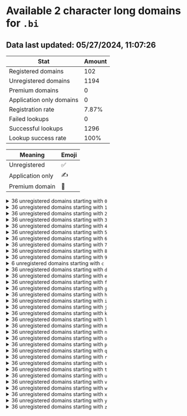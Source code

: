# Available 2 character long domains for `.bi`

## Data last updated: 05/27/2024, 11:07:26

|Stat|Amount|
|--|--|
|Registered domains|102|
|Unregistered domains|1194|
|Premium domains|0|
|Application only domains|0|
|Registration rate|7.87%|
|Failed lookups|0|
|Successful lookups|1296|
|Lookup success rate|100%|


|Meaning|Emoji|
|--|--|
|Unregistered|:white_check_mark:|
|Application only|:writing_hand:|
|Premium domain|:gem:|

<details>
<summary>36 unregistered domains starting with <bold><code>0</code></bold></summary>

|Type|Domain|
|--|--|
|:white_check_mark:|`00.bi`|
|:white_check_mark:|`01.bi`|
|:white_check_mark:|`02.bi`|
|:white_check_mark:|`03.bi`|
|:white_check_mark:|`04.bi`|
|:white_check_mark:|`05.bi`|
|:white_check_mark:|`06.bi`|
|:white_check_mark:|`07.bi`|
|:white_check_mark:|`08.bi`|
|:white_check_mark:|`09.bi`|
|:white_check_mark:|`0a.bi`|
|:white_check_mark:|`0b.bi`|
|:white_check_mark:|`0c.bi`|
|:white_check_mark:|`0d.bi`|
|:white_check_mark:|`0e.bi`|
|:white_check_mark:|`0f.bi`|
|:white_check_mark:|`0g.bi`|
|:white_check_mark:|`0h.bi`|
|:white_check_mark:|`0i.bi`|
|:white_check_mark:|`0j.bi`|
|:white_check_mark:|`0k.bi`|
|:white_check_mark:|`0l.bi`|
|:white_check_mark:|`0m.bi`|
|:white_check_mark:|`0n.bi`|
|:white_check_mark:|`0o.bi`|
|:white_check_mark:|`0p.bi`|
|:white_check_mark:|`0q.bi`|
|:white_check_mark:|`0r.bi`|
|:white_check_mark:|`0s.bi`|
|:white_check_mark:|`0t.bi`|
|:white_check_mark:|`0u.bi`|
|:white_check_mark:|`0v.bi`|
|:white_check_mark:|`0w.bi`|
|:white_check_mark:|`0x.bi`|
|:white_check_mark:|`0y.bi`|
|:white_check_mark:|`0z.bi`|
</details>
<details>
<summary>36 unregistered domains starting with <bold><code>1</code></bold></summary>

|Type|Domain|
|--|--|
|:white_check_mark:|`10.bi`|
|:white_check_mark:|`11.bi`|
|:white_check_mark:|`12.bi`|
|:white_check_mark:|`13.bi`|
|:white_check_mark:|`14.bi`|
|:white_check_mark:|`15.bi`|
|:white_check_mark:|`16.bi`|
|:white_check_mark:|`17.bi`|
|:white_check_mark:|`18.bi`|
|:white_check_mark:|`19.bi`|
|:white_check_mark:|`1a.bi`|
|:white_check_mark:|`1b.bi`|
|:white_check_mark:|`1c.bi`|
|:white_check_mark:|`1d.bi`|
|:white_check_mark:|`1e.bi`|
|:white_check_mark:|`1f.bi`|
|:white_check_mark:|`1g.bi`|
|:white_check_mark:|`1h.bi`|
|:white_check_mark:|`1i.bi`|
|:white_check_mark:|`1j.bi`|
|:white_check_mark:|`1k.bi`|
|:white_check_mark:|`1l.bi`|
|:white_check_mark:|`1m.bi`|
|:white_check_mark:|`1n.bi`|
|:white_check_mark:|`1o.bi`|
|:white_check_mark:|`1p.bi`|
|:white_check_mark:|`1q.bi`|
|:white_check_mark:|`1r.bi`|
|:white_check_mark:|`1s.bi`|
|:white_check_mark:|`1t.bi`|
|:white_check_mark:|`1u.bi`|
|:white_check_mark:|`1v.bi`|
|:white_check_mark:|`1w.bi`|
|:white_check_mark:|`1x.bi`|
|:white_check_mark:|`1y.bi`|
|:white_check_mark:|`1z.bi`|
</details>
<details>
<summary>36 unregistered domains starting with <bold><code>2</code></bold></summary>

|Type|Domain|
|--|--|
|:white_check_mark:|`20.bi`|
|:white_check_mark:|`21.bi`|
|:white_check_mark:|`22.bi`|
|:white_check_mark:|`23.bi`|
|:white_check_mark:|`24.bi`|
|:white_check_mark:|`25.bi`|
|:white_check_mark:|`26.bi`|
|:white_check_mark:|`27.bi`|
|:white_check_mark:|`28.bi`|
|:white_check_mark:|`29.bi`|
|:white_check_mark:|`2a.bi`|
|:white_check_mark:|`2b.bi`|
|:white_check_mark:|`2c.bi`|
|:white_check_mark:|`2d.bi`|
|:white_check_mark:|`2e.bi`|
|:white_check_mark:|`2f.bi`|
|:white_check_mark:|`2g.bi`|
|:white_check_mark:|`2h.bi`|
|:white_check_mark:|`2i.bi`|
|:white_check_mark:|`2j.bi`|
|:white_check_mark:|`2k.bi`|
|:white_check_mark:|`2l.bi`|
|:white_check_mark:|`2m.bi`|
|:white_check_mark:|`2n.bi`|
|:white_check_mark:|`2o.bi`|
|:white_check_mark:|`2p.bi`|
|:white_check_mark:|`2q.bi`|
|:white_check_mark:|`2r.bi`|
|:white_check_mark:|`2s.bi`|
|:white_check_mark:|`2t.bi`|
|:white_check_mark:|`2u.bi`|
|:white_check_mark:|`2v.bi`|
|:white_check_mark:|`2w.bi`|
|:white_check_mark:|`2x.bi`|
|:white_check_mark:|`2y.bi`|
|:white_check_mark:|`2z.bi`|
</details>
<details>
<summary>36 unregistered domains starting with <bold><code>3</code></bold></summary>

|Type|Domain|
|--|--|
|:white_check_mark:|`30.bi`|
|:white_check_mark:|`31.bi`|
|:white_check_mark:|`32.bi`|
|:white_check_mark:|`33.bi`|
|:white_check_mark:|`34.bi`|
|:white_check_mark:|`35.bi`|
|:white_check_mark:|`36.bi`|
|:white_check_mark:|`37.bi`|
|:white_check_mark:|`38.bi`|
|:white_check_mark:|`39.bi`|
|:white_check_mark:|`3a.bi`|
|:white_check_mark:|`3b.bi`|
|:white_check_mark:|`3c.bi`|
|:white_check_mark:|`3d.bi`|
|:white_check_mark:|`3e.bi`|
|:white_check_mark:|`3f.bi`|
|:white_check_mark:|`3g.bi`|
|:white_check_mark:|`3h.bi`|
|:white_check_mark:|`3i.bi`|
|:white_check_mark:|`3j.bi`|
|:white_check_mark:|`3k.bi`|
|:white_check_mark:|`3l.bi`|
|:white_check_mark:|`3m.bi`|
|:white_check_mark:|`3n.bi`|
|:white_check_mark:|`3o.bi`|
|:white_check_mark:|`3p.bi`|
|:white_check_mark:|`3q.bi`|
|:white_check_mark:|`3r.bi`|
|:white_check_mark:|`3s.bi`|
|:white_check_mark:|`3t.bi`|
|:white_check_mark:|`3u.bi`|
|:white_check_mark:|`3v.bi`|
|:white_check_mark:|`3w.bi`|
|:white_check_mark:|`3x.bi`|
|:white_check_mark:|`3y.bi`|
|:white_check_mark:|`3z.bi`|
</details>
<details>
<summary>36 unregistered domains starting with <bold><code>4</code></bold></summary>

|Type|Domain|
|--|--|
|:white_check_mark:|`40.bi`|
|:white_check_mark:|`41.bi`|
|:white_check_mark:|`42.bi`|
|:white_check_mark:|`43.bi`|
|:white_check_mark:|`44.bi`|
|:white_check_mark:|`45.bi`|
|:white_check_mark:|`46.bi`|
|:white_check_mark:|`47.bi`|
|:white_check_mark:|`48.bi`|
|:white_check_mark:|`49.bi`|
|:white_check_mark:|`4a.bi`|
|:white_check_mark:|`4b.bi`|
|:white_check_mark:|`4c.bi`|
|:white_check_mark:|`4d.bi`|
|:white_check_mark:|`4e.bi`|
|:white_check_mark:|`4f.bi`|
|:white_check_mark:|`4g.bi`|
|:white_check_mark:|`4h.bi`|
|:white_check_mark:|`4i.bi`|
|:white_check_mark:|`4j.bi`|
|:white_check_mark:|`4k.bi`|
|:white_check_mark:|`4l.bi`|
|:white_check_mark:|`4m.bi`|
|:white_check_mark:|`4n.bi`|
|:white_check_mark:|`4o.bi`|
|:white_check_mark:|`4p.bi`|
|:white_check_mark:|`4q.bi`|
|:white_check_mark:|`4r.bi`|
|:white_check_mark:|`4s.bi`|
|:white_check_mark:|`4t.bi`|
|:white_check_mark:|`4u.bi`|
|:white_check_mark:|`4v.bi`|
|:white_check_mark:|`4w.bi`|
|:white_check_mark:|`4x.bi`|
|:white_check_mark:|`4y.bi`|
|:white_check_mark:|`4z.bi`|
</details>
<details>
<summary>36 unregistered domains starting with <bold><code>5</code></bold></summary>

|Type|Domain|
|--|--|
|:white_check_mark:|`50.bi`|
|:white_check_mark:|`51.bi`|
|:white_check_mark:|`52.bi`|
|:white_check_mark:|`53.bi`|
|:white_check_mark:|`54.bi`|
|:white_check_mark:|`55.bi`|
|:white_check_mark:|`56.bi`|
|:white_check_mark:|`57.bi`|
|:white_check_mark:|`58.bi`|
|:white_check_mark:|`59.bi`|
|:white_check_mark:|`5a.bi`|
|:white_check_mark:|`5b.bi`|
|:white_check_mark:|`5c.bi`|
|:white_check_mark:|`5d.bi`|
|:white_check_mark:|`5e.bi`|
|:white_check_mark:|`5f.bi`|
|:white_check_mark:|`5g.bi`|
|:white_check_mark:|`5h.bi`|
|:white_check_mark:|`5i.bi`|
|:white_check_mark:|`5j.bi`|
|:white_check_mark:|`5k.bi`|
|:white_check_mark:|`5l.bi`|
|:white_check_mark:|`5m.bi`|
|:white_check_mark:|`5n.bi`|
|:white_check_mark:|`5o.bi`|
|:white_check_mark:|`5p.bi`|
|:white_check_mark:|`5q.bi`|
|:white_check_mark:|`5r.bi`|
|:white_check_mark:|`5s.bi`|
|:white_check_mark:|`5t.bi`|
|:white_check_mark:|`5u.bi`|
|:white_check_mark:|`5v.bi`|
|:white_check_mark:|`5w.bi`|
|:white_check_mark:|`5x.bi`|
|:white_check_mark:|`5y.bi`|
|:white_check_mark:|`5z.bi`|
</details>
<details>
<summary>36 unregistered domains starting with <bold><code>6</code></bold></summary>

|Type|Domain|
|--|--|
|:white_check_mark:|`60.bi`|
|:white_check_mark:|`61.bi`|
|:white_check_mark:|`62.bi`|
|:white_check_mark:|`63.bi`|
|:white_check_mark:|`64.bi`|
|:white_check_mark:|`65.bi`|
|:white_check_mark:|`66.bi`|
|:white_check_mark:|`67.bi`|
|:white_check_mark:|`68.bi`|
|:white_check_mark:|`69.bi`|
|:white_check_mark:|`6a.bi`|
|:white_check_mark:|`6b.bi`|
|:white_check_mark:|`6c.bi`|
|:white_check_mark:|`6d.bi`|
|:white_check_mark:|`6e.bi`|
|:white_check_mark:|`6f.bi`|
|:white_check_mark:|`6g.bi`|
|:white_check_mark:|`6h.bi`|
|:white_check_mark:|`6i.bi`|
|:white_check_mark:|`6j.bi`|
|:white_check_mark:|`6k.bi`|
|:white_check_mark:|`6l.bi`|
|:white_check_mark:|`6m.bi`|
|:white_check_mark:|`6n.bi`|
|:white_check_mark:|`6o.bi`|
|:white_check_mark:|`6p.bi`|
|:white_check_mark:|`6q.bi`|
|:white_check_mark:|`6r.bi`|
|:white_check_mark:|`6s.bi`|
|:white_check_mark:|`6t.bi`|
|:white_check_mark:|`6u.bi`|
|:white_check_mark:|`6v.bi`|
|:white_check_mark:|`6w.bi`|
|:white_check_mark:|`6x.bi`|
|:white_check_mark:|`6y.bi`|
|:white_check_mark:|`6z.bi`|
</details>
<details>
<summary>36 unregistered domains starting with <bold><code>7</code></bold></summary>

|Type|Domain|
|--|--|
|:white_check_mark:|`70.bi`|
|:white_check_mark:|`71.bi`|
|:white_check_mark:|`72.bi`|
|:white_check_mark:|`73.bi`|
|:white_check_mark:|`74.bi`|
|:white_check_mark:|`75.bi`|
|:white_check_mark:|`76.bi`|
|:white_check_mark:|`77.bi`|
|:white_check_mark:|`78.bi`|
|:white_check_mark:|`79.bi`|
|:white_check_mark:|`7a.bi`|
|:white_check_mark:|`7b.bi`|
|:white_check_mark:|`7c.bi`|
|:white_check_mark:|`7d.bi`|
|:white_check_mark:|`7e.bi`|
|:white_check_mark:|`7f.bi`|
|:white_check_mark:|`7g.bi`|
|:white_check_mark:|`7h.bi`|
|:white_check_mark:|`7i.bi`|
|:white_check_mark:|`7j.bi`|
|:white_check_mark:|`7k.bi`|
|:white_check_mark:|`7l.bi`|
|:white_check_mark:|`7m.bi`|
|:white_check_mark:|`7n.bi`|
|:white_check_mark:|`7o.bi`|
|:white_check_mark:|`7p.bi`|
|:white_check_mark:|`7q.bi`|
|:white_check_mark:|`7r.bi`|
|:white_check_mark:|`7s.bi`|
|:white_check_mark:|`7t.bi`|
|:white_check_mark:|`7u.bi`|
|:white_check_mark:|`7v.bi`|
|:white_check_mark:|`7w.bi`|
|:white_check_mark:|`7x.bi`|
|:white_check_mark:|`7y.bi`|
|:white_check_mark:|`7z.bi`|
</details>
<details>
<summary>36 unregistered domains starting with <bold><code>8</code></bold></summary>

|Type|Domain|
|--|--|
|:white_check_mark:|`80.bi`|
|:white_check_mark:|`81.bi`|
|:white_check_mark:|`82.bi`|
|:white_check_mark:|`83.bi`|
|:white_check_mark:|`84.bi`|
|:white_check_mark:|`85.bi`|
|:white_check_mark:|`86.bi`|
|:white_check_mark:|`87.bi`|
|:white_check_mark:|`88.bi`|
|:white_check_mark:|`89.bi`|
|:white_check_mark:|`8a.bi`|
|:white_check_mark:|`8b.bi`|
|:white_check_mark:|`8c.bi`|
|:white_check_mark:|`8d.bi`|
|:white_check_mark:|`8e.bi`|
|:white_check_mark:|`8f.bi`|
|:white_check_mark:|`8g.bi`|
|:white_check_mark:|`8h.bi`|
|:white_check_mark:|`8i.bi`|
|:white_check_mark:|`8j.bi`|
|:white_check_mark:|`8k.bi`|
|:white_check_mark:|`8l.bi`|
|:white_check_mark:|`8m.bi`|
|:white_check_mark:|`8n.bi`|
|:white_check_mark:|`8o.bi`|
|:white_check_mark:|`8p.bi`|
|:white_check_mark:|`8q.bi`|
|:white_check_mark:|`8r.bi`|
|:white_check_mark:|`8s.bi`|
|:white_check_mark:|`8t.bi`|
|:white_check_mark:|`8u.bi`|
|:white_check_mark:|`8v.bi`|
|:white_check_mark:|`8w.bi`|
|:white_check_mark:|`8x.bi`|
|:white_check_mark:|`8y.bi`|
|:white_check_mark:|`8z.bi`|
</details>
<details>
<summary>36 unregistered domains starting with <bold><code>9</code></bold></summary>

|Type|Domain|
|--|--|
|:white_check_mark:|`90.bi`|
|:white_check_mark:|`91.bi`|
|:white_check_mark:|`92.bi`|
|:white_check_mark:|`93.bi`|
|:white_check_mark:|`94.bi`|
|:white_check_mark:|`95.bi`|
|:white_check_mark:|`96.bi`|
|:white_check_mark:|`97.bi`|
|:white_check_mark:|`98.bi`|
|:white_check_mark:|`99.bi`|
|:white_check_mark:|`9a.bi`|
|:white_check_mark:|`9b.bi`|
|:white_check_mark:|`9c.bi`|
|:white_check_mark:|`9d.bi`|
|:white_check_mark:|`9e.bi`|
|:white_check_mark:|`9f.bi`|
|:white_check_mark:|`9g.bi`|
|:white_check_mark:|`9h.bi`|
|:white_check_mark:|`9i.bi`|
|:white_check_mark:|`9j.bi`|
|:white_check_mark:|`9k.bi`|
|:white_check_mark:|`9l.bi`|
|:white_check_mark:|`9m.bi`|
|:white_check_mark:|`9n.bi`|
|:white_check_mark:|`9o.bi`|
|:white_check_mark:|`9p.bi`|
|:white_check_mark:|`9q.bi`|
|:white_check_mark:|`9r.bi`|
|:white_check_mark:|`9s.bi`|
|:white_check_mark:|`9t.bi`|
|:white_check_mark:|`9u.bi`|
|:white_check_mark:|`9v.bi`|
|:white_check_mark:|`9w.bi`|
|:white_check_mark:|`9x.bi`|
|:white_check_mark:|`9y.bi`|
|:white_check_mark:|`9z.bi`|
</details>
<details>
<summary>6 unregistered domains starting with <bold><code>c</code></bold></summary>

|Type|Domain|
|--|--|
|:white_check_mark:|`c4.bi`|
|:white_check_mark:|`c5.bi`|
|:white_check_mark:|`c6.bi`|
|:white_check_mark:|`c7.bi`|
|:white_check_mark:|`c8.bi`|
|:white_check_mark:|`c9.bi`|
</details>
<details>
<summary>36 unregistered domains starting with <bold><code>d</code></bold></summary>

|Type|Domain|
|--|--|
|:white_check_mark:|`d0.bi`|
|:white_check_mark:|`d1.bi`|
|:white_check_mark:|`d2.bi`|
|:white_check_mark:|`d3.bi`|
|:white_check_mark:|`d4.bi`|
|:white_check_mark:|`d5.bi`|
|:white_check_mark:|`d6.bi`|
|:white_check_mark:|`d7.bi`|
|:white_check_mark:|`d8.bi`|
|:white_check_mark:|`d9.bi`|
|:white_check_mark:|`da.bi`|
|:white_check_mark:|`db.bi`|
|:white_check_mark:|`dc.bi`|
|:white_check_mark:|`dd.bi`|
|:white_check_mark:|`de.bi`|
|:white_check_mark:|`df.bi`|
|:white_check_mark:|`dg.bi`|
|:white_check_mark:|`dh.bi`|
|:white_check_mark:|`di.bi`|
|:white_check_mark:|`dj.bi`|
|:white_check_mark:|`dk.bi`|
|:white_check_mark:|`dl.bi`|
|:white_check_mark:|`dm.bi`|
|:white_check_mark:|`dn.bi`|
|:white_check_mark:|`do.bi`|
|:white_check_mark:|`dp.bi`|
|:white_check_mark:|`dq.bi`|
|:white_check_mark:|`dr.bi`|
|:white_check_mark:|`ds.bi`|
|:white_check_mark:|`dt.bi`|
|:white_check_mark:|`du.bi`|
|:white_check_mark:|`dv.bi`|
|:white_check_mark:|`dw.bi`|
|:white_check_mark:|`dx.bi`|
|:white_check_mark:|`dy.bi`|
|:white_check_mark:|`dz.bi`|
</details>
<details>
<summary>36 unregistered domains starting with <bold><code>e</code></bold></summary>

|Type|Domain|
|--|--|
|:white_check_mark:|`e0.bi`|
|:white_check_mark:|`e1.bi`|
|:white_check_mark:|`e2.bi`|
|:white_check_mark:|`e3.bi`|
|:white_check_mark:|`e4.bi`|
|:white_check_mark:|`e5.bi`|
|:white_check_mark:|`e6.bi`|
|:white_check_mark:|`e7.bi`|
|:white_check_mark:|`e8.bi`|
|:white_check_mark:|`e9.bi`|
|:white_check_mark:|`ea.bi`|
|:white_check_mark:|`eb.bi`|
|:white_check_mark:|`ec.bi`|
|:white_check_mark:|`ed.bi`|
|:white_check_mark:|`ee.bi`|
|:white_check_mark:|`ef.bi`|
|:white_check_mark:|`eg.bi`|
|:white_check_mark:|`eh.bi`|
|:white_check_mark:|`ei.bi`|
|:white_check_mark:|`ej.bi`|
|:white_check_mark:|`ek.bi`|
|:white_check_mark:|`el.bi`|
|:white_check_mark:|`em.bi`|
|:white_check_mark:|`en.bi`|
|:white_check_mark:|`eo.bi`|
|:white_check_mark:|`ep.bi`|
|:white_check_mark:|`eq.bi`|
|:white_check_mark:|`er.bi`|
|:white_check_mark:|`es.bi`|
|:white_check_mark:|`et.bi`|
|:white_check_mark:|`eu.bi`|
|:white_check_mark:|`ev.bi`|
|:white_check_mark:|`ew.bi`|
|:white_check_mark:|`ex.bi`|
|:white_check_mark:|`ey.bi`|
|:white_check_mark:|`ez.bi`|
</details>
<details>
<summary>36 unregistered domains starting with <bold><code>f</code></bold></summary>

|Type|Domain|
|--|--|
|:white_check_mark:|`f0.bi`|
|:white_check_mark:|`f1.bi`|
|:white_check_mark:|`f2.bi`|
|:white_check_mark:|`f3.bi`|
|:white_check_mark:|`f4.bi`|
|:white_check_mark:|`f5.bi`|
|:white_check_mark:|`f6.bi`|
|:white_check_mark:|`f7.bi`|
|:white_check_mark:|`f8.bi`|
|:white_check_mark:|`f9.bi`|
|:white_check_mark:|`fa.bi`|
|:white_check_mark:|`fb.bi`|
|:white_check_mark:|`fc.bi`|
|:white_check_mark:|`fd.bi`|
|:white_check_mark:|`fe.bi`|
|:white_check_mark:|`ff.bi`|
|:white_check_mark:|`fg.bi`|
|:white_check_mark:|`fh.bi`|
|:white_check_mark:|`fi.bi`|
|:white_check_mark:|`fj.bi`|
|:white_check_mark:|`fk.bi`|
|:white_check_mark:|`fl.bi`|
|:white_check_mark:|`fm.bi`|
|:white_check_mark:|`fn.bi`|
|:white_check_mark:|`fo.bi`|
|:white_check_mark:|`fp.bi`|
|:white_check_mark:|`fq.bi`|
|:white_check_mark:|`fr.bi`|
|:white_check_mark:|`fs.bi`|
|:white_check_mark:|`ft.bi`|
|:white_check_mark:|`fu.bi`|
|:white_check_mark:|`fv.bi`|
|:white_check_mark:|`fw.bi`|
|:white_check_mark:|`fx.bi`|
|:white_check_mark:|`fy.bi`|
|:white_check_mark:|`fz.bi`|
</details>
<details>
<summary>36 unregistered domains starting with <bold><code>g</code></bold></summary>

|Type|Domain|
|--|--|
|:white_check_mark:|`g0.bi`|
|:white_check_mark:|`g1.bi`|
|:white_check_mark:|`g2.bi`|
|:white_check_mark:|`g3.bi`|
|:white_check_mark:|`g4.bi`|
|:white_check_mark:|`g5.bi`|
|:white_check_mark:|`g6.bi`|
|:white_check_mark:|`g7.bi`|
|:white_check_mark:|`g8.bi`|
|:white_check_mark:|`g9.bi`|
|:white_check_mark:|`ga.bi`|
|:white_check_mark:|`gb.bi`|
|:white_check_mark:|`gc.bi`|
|:white_check_mark:|`gd.bi`|
|:white_check_mark:|`ge.bi`|
|:white_check_mark:|`gf.bi`|
|:white_check_mark:|`gg.bi`|
|:white_check_mark:|`gh.bi`|
|:white_check_mark:|`gi.bi`|
|:white_check_mark:|`gj.bi`|
|:white_check_mark:|`gk.bi`|
|:white_check_mark:|`gl.bi`|
|:white_check_mark:|`gm.bi`|
|:white_check_mark:|`gn.bi`|
|:white_check_mark:|`go.bi`|
|:white_check_mark:|`gp.bi`|
|:white_check_mark:|`gq.bi`|
|:white_check_mark:|`gr.bi`|
|:white_check_mark:|`gs.bi`|
|:white_check_mark:|`gt.bi`|
|:white_check_mark:|`gu.bi`|
|:white_check_mark:|`gv.bi`|
|:white_check_mark:|`gw.bi`|
|:white_check_mark:|`gx.bi`|
|:white_check_mark:|`gy.bi`|
|:white_check_mark:|`gz.bi`|
</details>
<details>
<summary>36 unregistered domains starting with <bold><code>h</code></bold></summary>

|Type|Domain|
|--|--|
|:white_check_mark:|`h0.bi`|
|:white_check_mark:|`h1.bi`|
|:white_check_mark:|`h2.bi`|
|:white_check_mark:|`h3.bi`|
|:white_check_mark:|`h4.bi`|
|:white_check_mark:|`h5.bi`|
|:white_check_mark:|`h6.bi`|
|:white_check_mark:|`h7.bi`|
|:white_check_mark:|`h8.bi`|
|:white_check_mark:|`h9.bi`|
|:white_check_mark:|`ha.bi`|
|:white_check_mark:|`hb.bi`|
|:white_check_mark:|`hc.bi`|
|:white_check_mark:|`hd.bi`|
|:white_check_mark:|`he.bi`|
|:white_check_mark:|`hf.bi`|
|:white_check_mark:|`hg.bi`|
|:white_check_mark:|`hh.bi`|
|:white_check_mark:|`hi.bi`|
|:white_check_mark:|`hj.bi`|
|:white_check_mark:|`hk.bi`|
|:white_check_mark:|`hl.bi`|
|:white_check_mark:|`hm.bi`|
|:white_check_mark:|`hn.bi`|
|:white_check_mark:|`ho.bi`|
|:white_check_mark:|`hp.bi`|
|:white_check_mark:|`hq.bi`|
|:white_check_mark:|`hr.bi`|
|:white_check_mark:|`hs.bi`|
|:white_check_mark:|`ht.bi`|
|:white_check_mark:|`hu.bi`|
|:white_check_mark:|`hv.bi`|
|:white_check_mark:|`hw.bi`|
|:white_check_mark:|`hx.bi`|
|:white_check_mark:|`hy.bi`|
|:white_check_mark:|`hz.bi`|
</details>
<details>
<summary>36 unregistered domains starting with <bold><code>i</code></bold></summary>

|Type|Domain|
|--|--|
|:white_check_mark:|`i0.bi`|
|:white_check_mark:|`i1.bi`|
|:white_check_mark:|`i2.bi`|
|:white_check_mark:|`i3.bi`|
|:white_check_mark:|`i4.bi`|
|:white_check_mark:|`i5.bi`|
|:white_check_mark:|`i6.bi`|
|:white_check_mark:|`i7.bi`|
|:white_check_mark:|`i8.bi`|
|:white_check_mark:|`i9.bi`|
|:white_check_mark:|`ia.bi`|
|:white_check_mark:|`ib.bi`|
|:white_check_mark:|`ic.bi`|
|:white_check_mark:|`id.bi`|
|:white_check_mark:|`ie.bi`|
|:white_check_mark:|`if.bi`|
|:white_check_mark:|`ig.bi`|
|:white_check_mark:|`ih.bi`|
|:white_check_mark:|`ii.bi`|
|:white_check_mark:|`ij.bi`|
|:white_check_mark:|`ik.bi`|
|:white_check_mark:|`il.bi`|
|:white_check_mark:|`im.bi`|
|:white_check_mark:|`in.bi`|
|:white_check_mark:|`io.bi`|
|:white_check_mark:|`ip.bi`|
|:white_check_mark:|`iq.bi`|
|:white_check_mark:|`ir.bi`|
|:white_check_mark:|`is.bi`|
|:white_check_mark:|`it.bi`|
|:white_check_mark:|`iu.bi`|
|:white_check_mark:|`iv.bi`|
|:white_check_mark:|`iw.bi`|
|:white_check_mark:|`ix.bi`|
|:white_check_mark:|`iy.bi`|
|:white_check_mark:|`iz.bi`|
</details>
<details>
<summary>36 unregistered domains starting with <bold><code>j</code></bold></summary>

|Type|Domain|
|--|--|
|:white_check_mark:|`j0.bi`|
|:white_check_mark:|`j1.bi`|
|:white_check_mark:|`j2.bi`|
|:white_check_mark:|`j3.bi`|
|:white_check_mark:|`j4.bi`|
|:white_check_mark:|`j5.bi`|
|:white_check_mark:|`j6.bi`|
|:white_check_mark:|`j7.bi`|
|:white_check_mark:|`j8.bi`|
|:white_check_mark:|`j9.bi`|
|:white_check_mark:|`ja.bi`|
|:white_check_mark:|`jb.bi`|
|:white_check_mark:|`jc.bi`|
|:white_check_mark:|`jd.bi`|
|:white_check_mark:|`je.bi`|
|:white_check_mark:|`jf.bi`|
|:white_check_mark:|`jg.bi`|
|:white_check_mark:|`jh.bi`|
|:white_check_mark:|`ji.bi`|
|:white_check_mark:|`jj.bi`|
|:white_check_mark:|`jk.bi`|
|:white_check_mark:|`jl.bi`|
|:white_check_mark:|`jm.bi`|
|:white_check_mark:|`jn.bi`|
|:white_check_mark:|`jo.bi`|
|:white_check_mark:|`jp.bi`|
|:white_check_mark:|`jq.bi`|
|:white_check_mark:|`jr.bi`|
|:white_check_mark:|`js.bi`|
|:white_check_mark:|`jt.bi`|
|:white_check_mark:|`ju.bi`|
|:white_check_mark:|`jv.bi`|
|:white_check_mark:|`jw.bi`|
|:white_check_mark:|`jx.bi`|
|:white_check_mark:|`jy.bi`|
|:white_check_mark:|`jz.bi`|
</details>
<details>
<summary>36 unregistered domains starting with <bold><code>k</code></bold></summary>

|Type|Domain|
|--|--|
|:white_check_mark:|`k0.bi`|
|:white_check_mark:|`k1.bi`|
|:white_check_mark:|`k2.bi`|
|:white_check_mark:|`k3.bi`|
|:white_check_mark:|`k4.bi`|
|:white_check_mark:|`k5.bi`|
|:white_check_mark:|`k6.bi`|
|:white_check_mark:|`k7.bi`|
|:white_check_mark:|`k8.bi`|
|:white_check_mark:|`k9.bi`|
|:white_check_mark:|`ka.bi`|
|:white_check_mark:|`kb.bi`|
|:white_check_mark:|`kc.bi`|
|:white_check_mark:|`kd.bi`|
|:white_check_mark:|`ke.bi`|
|:white_check_mark:|`kf.bi`|
|:white_check_mark:|`kg.bi`|
|:white_check_mark:|`kh.bi`|
|:white_check_mark:|`ki.bi`|
|:white_check_mark:|`kj.bi`|
|:white_check_mark:|`kk.bi`|
|:white_check_mark:|`kl.bi`|
|:white_check_mark:|`km.bi`|
|:white_check_mark:|`kn.bi`|
|:white_check_mark:|`ko.bi`|
|:white_check_mark:|`kp.bi`|
|:white_check_mark:|`kq.bi`|
|:white_check_mark:|`kr.bi`|
|:white_check_mark:|`ks.bi`|
|:white_check_mark:|`kt.bi`|
|:white_check_mark:|`ku.bi`|
|:white_check_mark:|`kv.bi`|
|:white_check_mark:|`kw.bi`|
|:white_check_mark:|`kx.bi`|
|:white_check_mark:|`ky.bi`|
|:white_check_mark:|`kz.bi`|
</details>
<details>
<summary>36 unregistered domains starting with <bold><code>l</code></bold></summary>

|Type|Domain|
|--|--|
|:white_check_mark:|`l0.bi`|
|:white_check_mark:|`l1.bi`|
|:white_check_mark:|`l2.bi`|
|:white_check_mark:|`l3.bi`|
|:white_check_mark:|`l4.bi`|
|:white_check_mark:|`l5.bi`|
|:white_check_mark:|`l6.bi`|
|:white_check_mark:|`l7.bi`|
|:white_check_mark:|`l8.bi`|
|:white_check_mark:|`l9.bi`|
|:white_check_mark:|`la.bi`|
|:white_check_mark:|`lb.bi`|
|:white_check_mark:|`lc.bi`|
|:white_check_mark:|`ld.bi`|
|:white_check_mark:|`le.bi`|
|:white_check_mark:|`lf.bi`|
|:white_check_mark:|`lg.bi`|
|:white_check_mark:|`lh.bi`|
|:white_check_mark:|`li.bi`|
|:white_check_mark:|`lj.bi`|
|:white_check_mark:|`lk.bi`|
|:white_check_mark:|`ll.bi`|
|:white_check_mark:|`lm.bi`|
|:white_check_mark:|`ln.bi`|
|:white_check_mark:|`lo.bi`|
|:white_check_mark:|`lp.bi`|
|:white_check_mark:|`lq.bi`|
|:white_check_mark:|`lr.bi`|
|:white_check_mark:|`ls.bi`|
|:white_check_mark:|`lt.bi`|
|:white_check_mark:|`lu.bi`|
|:white_check_mark:|`lv.bi`|
|:white_check_mark:|`lw.bi`|
|:white_check_mark:|`lx.bi`|
|:white_check_mark:|`ly.bi`|
|:white_check_mark:|`lz.bi`|
</details>
<details>
<summary>36 unregistered domains starting with <bold><code>m</code></bold></summary>

|Type|Domain|
|--|--|
|:white_check_mark:|`m0.bi`|
|:white_check_mark:|`m1.bi`|
|:white_check_mark:|`m2.bi`|
|:white_check_mark:|`m3.bi`|
|:white_check_mark:|`m4.bi`|
|:white_check_mark:|`m5.bi`|
|:white_check_mark:|`m6.bi`|
|:white_check_mark:|`m7.bi`|
|:white_check_mark:|`m8.bi`|
|:white_check_mark:|`m9.bi`|
|:white_check_mark:|`ma.bi`|
|:white_check_mark:|`mb.bi`|
|:white_check_mark:|`mc.bi`|
|:white_check_mark:|`md.bi`|
|:white_check_mark:|`me.bi`|
|:white_check_mark:|`mf.bi`|
|:white_check_mark:|`mg.bi`|
|:white_check_mark:|`mh.bi`|
|:white_check_mark:|`mi.bi`|
|:white_check_mark:|`mj.bi`|
|:white_check_mark:|`mk.bi`|
|:white_check_mark:|`ml.bi`|
|:white_check_mark:|`mm.bi`|
|:white_check_mark:|`mn.bi`|
|:white_check_mark:|`mo.bi`|
|:white_check_mark:|`mp.bi`|
|:white_check_mark:|`mq.bi`|
|:white_check_mark:|`mr.bi`|
|:white_check_mark:|`ms.bi`|
|:white_check_mark:|`mt.bi`|
|:white_check_mark:|`mu.bi`|
|:white_check_mark:|`mv.bi`|
|:white_check_mark:|`mw.bi`|
|:white_check_mark:|`mx.bi`|
|:white_check_mark:|`my.bi`|
|:white_check_mark:|`mz.bi`|
</details>
<details>
<summary>36 unregistered domains starting with <bold><code>n</code></bold></summary>

|Type|Domain|
|--|--|
|:white_check_mark:|`n0.bi`|
|:white_check_mark:|`n1.bi`|
|:white_check_mark:|`n2.bi`|
|:white_check_mark:|`n3.bi`|
|:white_check_mark:|`n4.bi`|
|:white_check_mark:|`n5.bi`|
|:white_check_mark:|`n6.bi`|
|:white_check_mark:|`n7.bi`|
|:white_check_mark:|`n8.bi`|
|:white_check_mark:|`n9.bi`|
|:white_check_mark:|`na.bi`|
|:white_check_mark:|`nb.bi`|
|:white_check_mark:|`nc.bi`|
|:white_check_mark:|`nd.bi`|
|:white_check_mark:|`ne.bi`|
|:white_check_mark:|`nf.bi`|
|:white_check_mark:|`ng.bi`|
|:white_check_mark:|`nh.bi`|
|:white_check_mark:|`ni.bi`|
|:white_check_mark:|`nj.bi`|
|:white_check_mark:|`nk.bi`|
|:white_check_mark:|`nl.bi`|
|:white_check_mark:|`nm.bi`|
|:white_check_mark:|`nn.bi`|
|:white_check_mark:|`no.bi`|
|:white_check_mark:|`np.bi`|
|:white_check_mark:|`nq.bi`|
|:white_check_mark:|`nr.bi`|
|:white_check_mark:|`ns.bi`|
|:white_check_mark:|`nt.bi`|
|:white_check_mark:|`nu.bi`|
|:white_check_mark:|`nv.bi`|
|:white_check_mark:|`nw.bi`|
|:white_check_mark:|`nx.bi`|
|:white_check_mark:|`ny.bi`|
|:white_check_mark:|`nz.bi`|
</details>
<details>
<summary>36 unregistered domains starting with <bold><code>o</code></bold></summary>

|Type|Domain|
|--|--|
|:white_check_mark:|`o0.bi`|
|:white_check_mark:|`o1.bi`|
|:white_check_mark:|`o2.bi`|
|:white_check_mark:|`o3.bi`|
|:white_check_mark:|`o4.bi`|
|:white_check_mark:|`o5.bi`|
|:white_check_mark:|`o6.bi`|
|:white_check_mark:|`o7.bi`|
|:white_check_mark:|`o8.bi`|
|:white_check_mark:|`o9.bi`|
|:white_check_mark:|`oa.bi`|
|:white_check_mark:|`ob.bi`|
|:white_check_mark:|`oc.bi`|
|:white_check_mark:|`od.bi`|
|:white_check_mark:|`oe.bi`|
|:white_check_mark:|`of.bi`|
|:white_check_mark:|`og.bi`|
|:white_check_mark:|`oh.bi`|
|:white_check_mark:|`oi.bi`|
|:white_check_mark:|`oj.bi`|
|:white_check_mark:|`ok.bi`|
|:white_check_mark:|`ol.bi`|
|:white_check_mark:|`om.bi`|
|:white_check_mark:|`on.bi`|
|:white_check_mark:|`oo.bi`|
|:white_check_mark:|`op.bi`|
|:white_check_mark:|`oq.bi`|
|:white_check_mark:|`or.bi`|
|:white_check_mark:|`os.bi`|
|:white_check_mark:|`ot.bi`|
|:white_check_mark:|`ou.bi`|
|:white_check_mark:|`ov.bi`|
|:white_check_mark:|`ow.bi`|
|:white_check_mark:|`ox.bi`|
|:white_check_mark:|`oy.bi`|
|:white_check_mark:|`oz.bi`|
</details>
<details>
<summary>36 unregistered domains starting with <bold><code>p</code></bold></summary>

|Type|Domain|
|--|--|
|:white_check_mark:|`p0.bi`|
|:white_check_mark:|`p1.bi`|
|:white_check_mark:|`p2.bi`|
|:white_check_mark:|`p3.bi`|
|:white_check_mark:|`p4.bi`|
|:white_check_mark:|`p5.bi`|
|:white_check_mark:|`p6.bi`|
|:white_check_mark:|`p7.bi`|
|:white_check_mark:|`p8.bi`|
|:white_check_mark:|`p9.bi`|
|:white_check_mark:|`pa.bi`|
|:white_check_mark:|`pb.bi`|
|:white_check_mark:|`pc.bi`|
|:white_check_mark:|`pd.bi`|
|:white_check_mark:|`pe.bi`|
|:white_check_mark:|`pf.bi`|
|:white_check_mark:|`pg.bi`|
|:white_check_mark:|`ph.bi`|
|:white_check_mark:|`pi.bi`|
|:white_check_mark:|`pj.bi`|
|:white_check_mark:|`pk.bi`|
|:white_check_mark:|`pl.bi`|
|:white_check_mark:|`pm.bi`|
|:white_check_mark:|`pn.bi`|
|:white_check_mark:|`po.bi`|
|:white_check_mark:|`pp.bi`|
|:white_check_mark:|`pq.bi`|
|:white_check_mark:|`pr.bi`|
|:white_check_mark:|`ps.bi`|
|:white_check_mark:|`pt.bi`|
|:white_check_mark:|`pu.bi`|
|:white_check_mark:|`pv.bi`|
|:white_check_mark:|`pw.bi`|
|:white_check_mark:|`px.bi`|
|:white_check_mark:|`py.bi`|
|:white_check_mark:|`pz.bi`|
</details>
<details>
<summary>36 unregistered domains starting with <bold><code>q</code></bold></summary>

|Type|Domain|
|--|--|
|:white_check_mark:|`q0.bi`|
|:white_check_mark:|`q1.bi`|
|:white_check_mark:|`q2.bi`|
|:white_check_mark:|`q3.bi`|
|:white_check_mark:|`q4.bi`|
|:white_check_mark:|`q5.bi`|
|:white_check_mark:|`q6.bi`|
|:white_check_mark:|`q7.bi`|
|:white_check_mark:|`q8.bi`|
|:white_check_mark:|`q9.bi`|
|:white_check_mark:|`qa.bi`|
|:white_check_mark:|`qb.bi`|
|:white_check_mark:|`qc.bi`|
|:white_check_mark:|`qd.bi`|
|:white_check_mark:|`qe.bi`|
|:white_check_mark:|`qf.bi`|
|:white_check_mark:|`qg.bi`|
|:white_check_mark:|`qh.bi`|
|:white_check_mark:|`qi.bi`|
|:white_check_mark:|`qj.bi`|
|:white_check_mark:|`qk.bi`|
|:white_check_mark:|`ql.bi`|
|:white_check_mark:|`qm.bi`|
|:white_check_mark:|`qn.bi`|
|:white_check_mark:|`qo.bi`|
|:white_check_mark:|`qp.bi`|
|:white_check_mark:|`qq.bi`|
|:white_check_mark:|`qr.bi`|
|:white_check_mark:|`qs.bi`|
|:white_check_mark:|`qt.bi`|
|:white_check_mark:|`qu.bi`|
|:white_check_mark:|`qv.bi`|
|:white_check_mark:|`qw.bi`|
|:white_check_mark:|`qx.bi`|
|:white_check_mark:|`qy.bi`|
|:white_check_mark:|`qz.bi`|
</details>
<details>
<summary>36 unregistered domains starting with <bold><code>r</code></bold></summary>

|Type|Domain|
|--|--|
|:white_check_mark:|`r0.bi`|
|:white_check_mark:|`r1.bi`|
|:white_check_mark:|`r2.bi`|
|:white_check_mark:|`r3.bi`|
|:white_check_mark:|`r4.bi`|
|:white_check_mark:|`r5.bi`|
|:white_check_mark:|`r6.bi`|
|:white_check_mark:|`r7.bi`|
|:white_check_mark:|`r8.bi`|
|:white_check_mark:|`r9.bi`|
|:white_check_mark:|`ra.bi`|
|:white_check_mark:|`rb.bi`|
|:white_check_mark:|`rc.bi`|
|:white_check_mark:|`rd.bi`|
|:white_check_mark:|`re.bi`|
|:white_check_mark:|`rf.bi`|
|:white_check_mark:|`rg.bi`|
|:white_check_mark:|`rh.bi`|
|:white_check_mark:|`ri.bi`|
|:white_check_mark:|`rj.bi`|
|:white_check_mark:|`rk.bi`|
|:white_check_mark:|`rl.bi`|
|:white_check_mark:|`rm.bi`|
|:white_check_mark:|`rn.bi`|
|:white_check_mark:|`ro.bi`|
|:white_check_mark:|`rp.bi`|
|:white_check_mark:|`rq.bi`|
|:white_check_mark:|`rr.bi`|
|:white_check_mark:|`rs.bi`|
|:white_check_mark:|`rt.bi`|
|:white_check_mark:|`ru.bi`|
|:white_check_mark:|`rv.bi`|
|:white_check_mark:|`rw.bi`|
|:white_check_mark:|`rx.bi`|
|:white_check_mark:|`ry.bi`|
|:white_check_mark:|`rz.bi`|
</details>
<details>
<summary>36 unregistered domains starting with <bold><code>s</code></bold></summary>

|Type|Domain|
|--|--|
|:white_check_mark:|`s0.bi`|
|:white_check_mark:|`s1.bi`|
|:white_check_mark:|`s2.bi`|
|:white_check_mark:|`s3.bi`|
|:white_check_mark:|`s4.bi`|
|:white_check_mark:|`s5.bi`|
|:white_check_mark:|`s6.bi`|
|:white_check_mark:|`s7.bi`|
|:white_check_mark:|`s8.bi`|
|:white_check_mark:|`s9.bi`|
|:white_check_mark:|`sa.bi`|
|:white_check_mark:|`sb.bi`|
|:white_check_mark:|`sc.bi`|
|:white_check_mark:|`sd.bi`|
|:white_check_mark:|`se.bi`|
|:white_check_mark:|`sf.bi`|
|:white_check_mark:|`sg.bi`|
|:white_check_mark:|`sh.bi`|
|:white_check_mark:|`si.bi`|
|:white_check_mark:|`sj.bi`|
|:white_check_mark:|`sk.bi`|
|:white_check_mark:|`sl.bi`|
|:white_check_mark:|`sm.bi`|
|:white_check_mark:|`sn.bi`|
|:white_check_mark:|`so.bi`|
|:white_check_mark:|`sp.bi`|
|:white_check_mark:|`sq.bi`|
|:white_check_mark:|`sr.bi`|
|:white_check_mark:|`ss.bi`|
|:white_check_mark:|`st.bi`|
|:white_check_mark:|`su.bi`|
|:white_check_mark:|`sv.bi`|
|:white_check_mark:|`sw.bi`|
|:white_check_mark:|`sx.bi`|
|:white_check_mark:|`sy.bi`|
|:white_check_mark:|`sz.bi`|
</details>
<details>
<summary>36 unregistered domains starting with <bold><code>t</code></bold></summary>

|Type|Domain|
|--|--|
|:white_check_mark:|`t0.bi`|
|:white_check_mark:|`t1.bi`|
|:white_check_mark:|`t2.bi`|
|:white_check_mark:|`t3.bi`|
|:white_check_mark:|`t4.bi`|
|:white_check_mark:|`t5.bi`|
|:white_check_mark:|`t6.bi`|
|:white_check_mark:|`t7.bi`|
|:white_check_mark:|`t8.bi`|
|:white_check_mark:|`t9.bi`|
|:white_check_mark:|`ta.bi`|
|:white_check_mark:|`tb.bi`|
|:white_check_mark:|`tc.bi`|
|:white_check_mark:|`td.bi`|
|:white_check_mark:|`te.bi`|
|:white_check_mark:|`tf.bi`|
|:white_check_mark:|`tg.bi`|
|:white_check_mark:|`th.bi`|
|:white_check_mark:|`ti.bi`|
|:white_check_mark:|`tj.bi`|
|:white_check_mark:|`tk.bi`|
|:white_check_mark:|`tl.bi`|
|:white_check_mark:|`tm.bi`|
|:white_check_mark:|`tn.bi`|
|:white_check_mark:|`to.bi`|
|:white_check_mark:|`tp.bi`|
|:white_check_mark:|`tq.bi`|
|:white_check_mark:|`tr.bi`|
|:white_check_mark:|`ts.bi`|
|:white_check_mark:|`tt.bi`|
|:white_check_mark:|`tu.bi`|
|:white_check_mark:|`tv.bi`|
|:white_check_mark:|`tw.bi`|
|:white_check_mark:|`tx.bi`|
|:white_check_mark:|`ty.bi`|
|:white_check_mark:|`tz.bi`|
</details>
<details>
<summary>36 unregistered domains starting with <bold><code>u</code></bold></summary>

|Type|Domain|
|--|--|
|:white_check_mark:|`u0.bi`|
|:white_check_mark:|`u1.bi`|
|:white_check_mark:|`u2.bi`|
|:white_check_mark:|`u3.bi`|
|:white_check_mark:|`u4.bi`|
|:white_check_mark:|`u5.bi`|
|:white_check_mark:|`u6.bi`|
|:white_check_mark:|`u7.bi`|
|:white_check_mark:|`u8.bi`|
|:white_check_mark:|`u9.bi`|
|:white_check_mark:|`ua.bi`|
|:white_check_mark:|`ub.bi`|
|:white_check_mark:|`uc.bi`|
|:white_check_mark:|`ud.bi`|
|:white_check_mark:|`ue.bi`|
|:white_check_mark:|`uf.bi`|
|:white_check_mark:|`ug.bi`|
|:white_check_mark:|`uh.bi`|
|:white_check_mark:|`ui.bi`|
|:white_check_mark:|`uj.bi`|
|:white_check_mark:|`uk.bi`|
|:white_check_mark:|`ul.bi`|
|:white_check_mark:|`um.bi`|
|:white_check_mark:|`un.bi`|
|:white_check_mark:|`uo.bi`|
|:white_check_mark:|`up.bi`|
|:white_check_mark:|`uq.bi`|
|:white_check_mark:|`ur.bi`|
|:white_check_mark:|`us.bi`|
|:white_check_mark:|`ut.bi`|
|:white_check_mark:|`uu.bi`|
|:white_check_mark:|`uv.bi`|
|:white_check_mark:|`uw.bi`|
|:white_check_mark:|`ux.bi`|
|:white_check_mark:|`uy.bi`|
|:white_check_mark:|`uz.bi`|
</details>
<details>
<summary>36 unregistered domains starting with <bold><code>v</code></bold></summary>

|Type|Domain|
|--|--|
|:white_check_mark:|`v0.bi`|
|:white_check_mark:|`v1.bi`|
|:white_check_mark:|`v2.bi`|
|:white_check_mark:|`v3.bi`|
|:white_check_mark:|`v4.bi`|
|:white_check_mark:|`v5.bi`|
|:white_check_mark:|`v6.bi`|
|:white_check_mark:|`v7.bi`|
|:white_check_mark:|`v8.bi`|
|:white_check_mark:|`v9.bi`|
|:white_check_mark:|`va.bi`|
|:white_check_mark:|`vb.bi`|
|:white_check_mark:|`vc.bi`|
|:white_check_mark:|`vd.bi`|
|:white_check_mark:|`ve.bi`|
|:white_check_mark:|`vf.bi`|
|:white_check_mark:|`vg.bi`|
|:white_check_mark:|`vh.bi`|
|:white_check_mark:|`vi.bi`|
|:white_check_mark:|`vj.bi`|
|:white_check_mark:|`vk.bi`|
|:white_check_mark:|`vl.bi`|
|:white_check_mark:|`vm.bi`|
|:white_check_mark:|`vn.bi`|
|:white_check_mark:|`vo.bi`|
|:white_check_mark:|`vp.bi`|
|:white_check_mark:|`vq.bi`|
|:white_check_mark:|`vr.bi`|
|:white_check_mark:|`vs.bi`|
|:white_check_mark:|`vt.bi`|
|:white_check_mark:|`vu.bi`|
|:white_check_mark:|`vv.bi`|
|:white_check_mark:|`vw.bi`|
|:white_check_mark:|`vx.bi`|
|:white_check_mark:|`vy.bi`|
|:white_check_mark:|`vz.bi`|
</details>
<details>
<summary>36 unregistered domains starting with <bold><code>w</code></bold></summary>

|Type|Domain|
|--|--|
|:white_check_mark:|`w0.bi`|
|:white_check_mark:|`w1.bi`|
|:white_check_mark:|`w2.bi`|
|:white_check_mark:|`w3.bi`|
|:white_check_mark:|`w4.bi`|
|:white_check_mark:|`w5.bi`|
|:white_check_mark:|`w6.bi`|
|:white_check_mark:|`w7.bi`|
|:white_check_mark:|`w8.bi`|
|:white_check_mark:|`w9.bi`|
|:white_check_mark:|`wa.bi`|
|:white_check_mark:|`wb.bi`|
|:white_check_mark:|`wc.bi`|
|:white_check_mark:|`wd.bi`|
|:white_check_mark:|`we.bi`|
|:white_check_mark:|`wf.bi`|
|:white_check_mark:|`wg.bi`|
|:white_check_mark:|`wh.bi`|
|:white_check_mark:|`wi.bi`|
|:white_check_mark:|`wj.bi`|
|:white_check_mark:|`wk.bi`|
|:white_check_mark:|`wl.bi`|
|:white_check_mark:|`wm.bi`|
|:white_check_mark:|`wn.bi`|
|:white_check_mark:|`wo.bi`|
|:white_check_mark:|`wp.bi`|
|:white_check_mark:|`wq.bi`|
|:white_check_mark:|`wr.bi`|
|:white_check_mark:|`ws.bi`|
|:white_check_mark:|`wt.bi`|
|:white_check_mark:|`wu.bi`|
|:white_check_mark:|`wv.bi`|
|:white_check_mark:|`ww.bi`|
|:white_check_mark:|`wx.bi`|
|:white_check_mark:|`wy.bi`|
|:white_check_mark:|`wz.bi`|
</details>
<details>
<summary>36 unregistered domains starting with <bold><code>x</code></bold></summary>

|Type|Domain|
|--|--|
|:white_check_mark:|`x0.bi`|
|:white_check_mark:|`x1.bi`|
|:white_check_mark:|`x2.bi`|
|:white_check_mark:|`x3.bi`|
|:white_check_mark:|`x4.bi`|
|:white_check_mark:|`x5.bi`|
|:white_check_mark:|`x6.bi`|
|:white_check_mark:|`x7.bi`|
|:white_check_mark:|`x8.bi`|
|:white_check_mark:|`x9.bi`|
|:white_check_mark:|`xa.bi`|
|:white_check_mark:|`xb.bi`|
|:white_check_mark:|`xc.bi`|
|:white_check_mark:|`xd.bi`|
|:white_check_mark:|`xe.bi`|
|:white_check_mark:|`xf.bi`|
|:white_check_mark:|`xg.bi`|
|:white_check_mark:|`xh.bi`|
|:white_check_mark:|`xi.bi`|
|:white_check_mark:|`xj.bi`|
|:white_check_mark:|`xk.bi`|
|:white_check_mark:|`xl.bi`|
|:white_check_mark:|`xm.bi`|
|:white_check_mark:|`xn.bi`|
|:white_check_mark:|`xo.bi`|
|:white_check_mark:|`xp.bi`|
|:white_check_mark:|`xq.bi`|
|:white_check_mark:|`xr.bi`|
|:white_check_mark:|`xs.bi`|
|:white_check_mark:|`xt.bi`|
|:white_check_mark:|`xu.bi`|
|:white_check_mark:|`xv.bi`|
|:white_check_mark:|`xw.bi`|
|:white_check_mark:|`xx.bi`|
|:white_check_mark:|`xy.bi`|
|:white_check_mark:|`xz.bi`|
</details>
<details>
<summary>36 unregistered domains starting with <bold><code>y</code></bold></summary>

|Type|Domain|
|--|--|
|:white_check_mark:|`y0.bi`|
|:white_check_mark:|`y1.bi`|
|:white_check_mark:|`y2.bi`|
|:white_check_mark:|`y3.bi`|
|:white_check_mark:|`y4.bi`|
|:white_check_mark:|`y5.bi`|
|:white_check_mark:|`y6.bi`|
|:white_check_mark:|`y7.bi`|
|:white_check_mark:|`y8.bi`|
|:white_check_mark:|`y9.bi`|
|:white_check_mark:|`ya.bi`|
|:white_check_mark:|`yb.bi`|
|:white_check_mark:|`yc.bi`|
|:white_check_mark:|`yd.bi`|
|:white_check_mark:|`ye.bi`|
|:white_check_mark:|`yf.bi`|
|:white_check_mark:|`yg.bi`|
|:white_check_mark:|`yh.bi`|
|:white_check_mark:|`yi.bi`|
|:white_check_mark:|`yj.bi`|
|:white_check_mark:|`yk.bi`|
|:white_check_mark:|`yl.bi`|
|:white_check_mark:|`ym.bi`|
|:white_check_mark:|`yn.bi`|
|:white_check_mark:|`yo.bi`|
|:white_check_mark:|`yp.bi`|
|:white_check_mark:|`yq.bi`|
|:white_check_mark:|`yr.bi`|
|:white_check_mark:|`ys.bi`|
|:white_check_mark:|`yt.bi`|
|:white_check_mark:|`yu.bi`|
|:white_check_mark:|`yv.bi`|
|:white_check_mark:|`yw.bi`|
|:white_check_mark:|`yx.bi`|
|:white_check_mark:|`yy.bi`|
|:white_check_mark:|`yz.bi`|
</details>
<details>
<summary>36 unregistered domains starting with <bold><code>z</code></bold></summary>

|Type|Domain|
|--|--|
|:white_check_mark:|`z0.bi`|
|:white_check_mark:|`z1.bi`|
|:white_check_mark:|`z2.bi`|
|:white_check_mark:|`z3.bi`|
|:white_check_mark:|`z4.bi`|
|:white_check_mark:|`z5.bi`|
|:white_check_mark:|`z6.bi`|
|:white_check_mark:|`z7.bi`|
|:white_check_mark:|`z8.bi`|
|:white_check_mark:|`z9.bi`|
|:white_check_mark:|`za.bi`|
|:white_check_mark:|`zb.bi`|
|:white_check_mark:|`zc.bi`|
|:white_check_mark:|`zd.bi`|
|:white_check_mark:|`ze.bi`|
|:white_check_mark:|`zf.bi`|
|:white_check_mark:|`zg.bi`|
|:white_check_mark:|`zh.bi`|
|:white_check_mark:|`zi.bi`|
|:white_check_mark:|`zj.bi`|
|:white_check_mark:|`zk.bi`|
|:white_check_mark:|`zl.bi`|
|:white_check_mark:|`zm.bi`|
|:white_check_mark:|`zn.bi`|
|:white_check_mark:|`zo.bi`|
|:white_check_mark:|`zp.bi`|
|:white_check_mark:|`zq.bi`|
|:white_check_mark:|`zr.bi`|
|:white_check_mark:|`zs.bi`|
|:white_check_mark:|`zt.bi`|
|:white_check_mark:|`zu.bi`|
|:white_check_mark:|`zv.bi`|
|:white_check_mark:|`zw.bi`|
|:white_check_mark:|`zx.bi`|
|:white_check_mark:|`zy.bi`|
|:white_check_mark:|`zz.bi`|
</details>